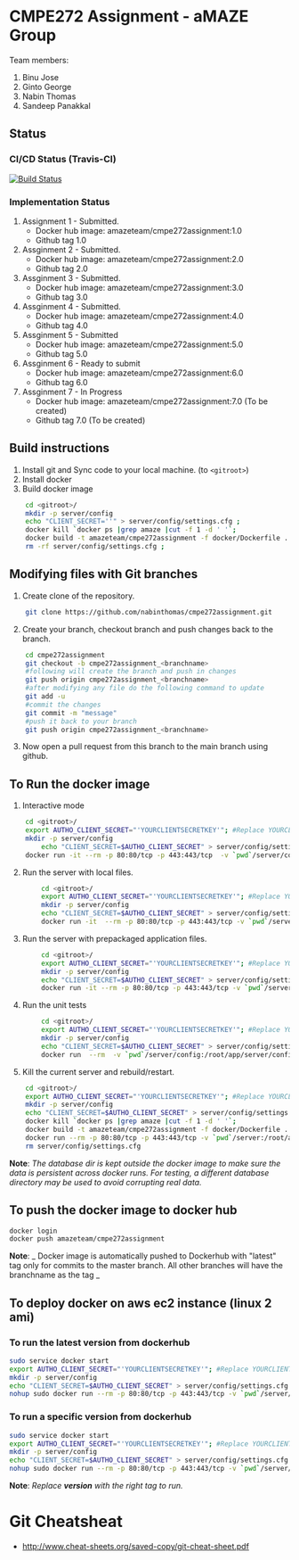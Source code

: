 # CMPE272 Assignment - aMAZE Group


Team members: 
1. Binu Jose
2. Ginto George
3. Nabin Thomas
4. Sandeep Panakkal

## Status

### CI/CD Status (Travis-CI)
[![Build Status](https://travis-ci.org/nabinthomas/cmpe272assignment.svg?branch=master)](https://travis-ci.org/nabinthomas/cmpe272assignment)

### Implementation Status
1. Assignment 1 - Submitted. 
	* Docker hub image: amazeteam/cmpe272assignment:1.0
	* Github tag 1.0
2. Assginment 2 - Submitted. 
	* Docker hub image: amazeteam/cmpe272assignment:2.0
	* Github tag 2.0
3. Assginment 3 - Submitted.
	* Docker hub image: amazeteam/cmpe272assignment:3.0
	* Github tag 3.0
4. Assginment 4 - Submitted.
	* Docker hub image: amazeteam/cmpe272assignment:4.0
	* Github tag 4.0
5. Assginment 5 - Submitted
	* Docker hub image: amazeteam/cmpe272assignment:5.0
	* Github tag 5.0
6. Assginment 6 - Ready to submit
	* Docker hub image: amazeteam/cmpe272assignment:6.0 
	* Github tag 6.0 
7. Assginment 7 - In Progress
	* Docker hub image: amazeteam/cmpe272assignment:7.0 (To be created)
	* Github tag 7.0 (To be created)

## Build instructions
1. Install git and Sync code to your local machine. (to ```<gitroot>```)
2. Install docker
3. Build docker image
```bash
    cd <gitroot>/ 
    mkdir -p server/config
    echo "CLIENT_SECRET=''" > server/config/settings.cfg ;
    docker kill `docker ps |grep amaze |cut -f 1 -d ' '`;
    docker build -t amazeteam/cmpe272assignment -f docker/Dockerfile . ;
    rm -rf server/config/settings.cfg ;
```
## Modifying files with Git branches
1. Create clone of the repository.	
```bash
	git clone https://github.com/nabinthomas/cmpe272assignment.git
```
2. Create your branch, checkout branch and push changes back to the branch. 
```bash
	cd cmpe272assignment
	git checkout -b cmpe272assignment_<branchname>
	#following will create the branch and push in changes
	git push origin cmpe272assignment_<branchname>
	#after modifying any file do the following command to update 
	git add -u 
	#commit the changes
	git commit -m "message"
	#push it back to your branch 
	git push origin cmpe272assignment_<branchname> 
```
3. Now open a pull request from this branch to the main branch using github. 

## To Run the docker image
1. Interactive mode
```bash
    cd <gitroot>/ 
	export AUTHO_CLIENT_SECRET="'YOURCLIENTSECRETKEY'"; #Replace YOURCLIENTSECRETKEY with the client secret from auth0
	mkdir -p server/config
		echo "CLIENT_SECRET=$AUTHO_CLIENT_SECRET" > server/config/settings.cfg ;
    docker run -it --rm -p 80:80/tcp -p 443:443/tcp  -v `pwd`/server/config:/root/app/server/config  -v `pwd`/../database:/data/db amazeteam/cmpe272assignment bash
```
2. Run the server with local files.
```bash
        cd <gitroot>/ 
		export AUTHO_CLIENT_SECRET="'YOURCLIENTSECRETKEY'"; #Replace YOURCLIENTSECRETKEY with the client secret from auth0
		mkdir -p server/config
		echo "CLIENT_SECRET=$AUTHO_CLIENT_SECRET" > server/config/settings.cfg ;
        docker run -it  --rm -p 80:80/tcp -p 443:443/tcp -v `pwd`/server:/root/app/server -v `pwd`/server/config:/root/app/server/config -v `pwd`/../database:/data/db -v `pwd`/setup:/root/setup -v `pwd`/test:/root/test   amazeteam/cmpe272assignment
```
3. Run the server with prepackaged application files. 
```bash
        cd <gitroot>/ 
		export AUTHO_CLIENT_SECRET="'YOURCLIENTSECRETKEY'"; #Replace YOURCLIENTSECRETKEY with the client secret from auth0
		mkdir -p server/config
		echo "CLIENT_SECRET=$AUTHO_CLIENT_SECRET" > server/config/settings.cfg ;
        docker run -it --rm -p 80:80/tcp -p 443:443/tcp -v `pwd`/server/config:/root/app/server/config -v `pwd`/../database:/data/db amazeteam/cmpe272assignment
```
4. Run the unit tests
```bash
        cd <gitroot>/ 
		export AUTHO_CLIENT_SECRET="'YOURCLIENTSECRETKEY'"; #Replace YOURCLIENTSECRETKEY with the client secret from auth0
		mkdir -p server/config
		echo "CLIENT_SECRET=$AUTHO_CLIENT_SECRET" > server/config/settings.cfg 
        docker run  --rm  -v `pwd`/server/config:/root/app/server/config  amazeteam/cmpe272assignmentunittest
```
5. Kill the current server and rebuild/restart. 
```bash
    cd <gitroot>/
    export AUTHO_CLIENT_SECRET="'YOURCLIENTSECRETKEY'"; #Replace YOURCLIENTSECRETKEY with the client secret from auth0
	mkdir -p server/config
	echo "CLIENT_SECRET=$AUTHO_CLIENT_SECRET" > server/config/settings.cfg ;
	docker kill `docker ps |grep amaze |cut -f 1 -d ' '`;
	docker build -t amazeteam/cmpe272assignment -f docker/Dockerfile . ;
	docker run --rm -p 80:80/tcp -p 443:443/tcp -v `pwd`/server:/root/app/server -v `pwd`/server/config:/root/app/server/config -v `pwd`/../database:/data/db -v `pwd`/setup:/root/setup -v `pwd`/test:/root/test   -it amazeteam/cmpe272assignment
	rm server/config/settings.cfg
 ```
**Note**: _The database dir is kept outside the docker image to make sure the data is persistent across docker runs. For testing, a different database directory may be used to avoid corrupting real data._ 
## To push the docker image to docker hub
```bash
docker login
docker push amazeteam/cmpe272assignment
```
**Note**: _ Docker image is automatically pushed to Dockerhub with "latest" tag only for commits to the master branch. All other branches will have the branchname as the tag _ 

## To deploy docker on aws ec2 instance (linux 2 ami)
### To run the latest version from dockerhub
```bash
sudo service docker start
export AUTHO_CLIENT_SECRET="'YOURCLIENTSECRETKEY'"; #Replace YOURCLIENTSECRETKEY with the client secret from auth0
mkdir -p server/config
echo "CLIENT_SECRET=$AUTHO_CLIENT_SECRET" > server/config/settings.cfg ;
nohup sudo docker run --rm -p 80:80/tcp -p 443:443/tcp -v `pwd`/server/config:/root/app/server/config  amazeteam/cmpe272assignment
```
### To run a specific version from dockerhub
```bash
sudo service docker start
export AUTHO_CLIENT_SECRET="'YOURCLIENTSECRETKEY'"; #Replace YOURCLIENTSECRETKEY with the client secret from auth0
mkdir -p server/config
echo "CLIENT_SECRET=$AUTHO_CLIENT_SECRET" > server/config/settings.cfg ;
nohup sudo docker run --rm -p 80:80/tcp -p 443:443/tcp -v `pwd`/server/config:/root/app/server/config  amazeteam/cmpe272assignment:version
```
**Note**: _Replace **version** with the right tag to run._
# Git Cheatsheat
- http://www.cheat-sheets.org/saved-copy/git-cheat-sheet.pdf

